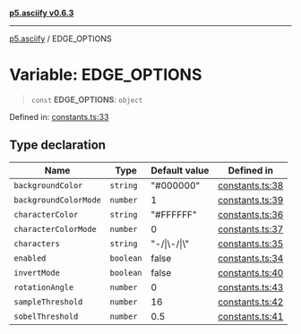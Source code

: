 [**p5.asciify v0.6.3**](../README.md)

***

[p5.asciify](../globals.md) / EDGE\_OPTIONS

# Variable: EDGE\_OPTIONS

> `const` **EDGE\_OPTIONS**: `object`

Defined in: [constants.ts:33](https://github.com/humanbydefinition/p5-asciify/blob/bcd07949fa384e1b98f5f7468c32a61b5e1abf5a/src/lib/constants.ts#L33)

## Type declaration

| Name | Type | Default value | Defined in |
| ------ | ------ | ------ | ------ |
| <a id="backgroundcolor"></a> `backgroundColor` | `string` | "#000000" | [constants.ts:38](https://github.com/humanbydefinition/p5-asciify/blob/bcd07949fa384e1b98f5f7468c32a61b5e1abf5a/src/lib/constants.ts#L38) |
| <a id="backgroundcolormode"></a> `backgroundColorMode` | `number` | 1 | [constants.ts:39](https://github.com/humanbydefinition/p5-asciify/blob/bcd07949fa384e1b98f5f7468c32a61b5e1abf5a/src/lib/constants.ts#L39) |
| <a id="charactercolor"></a> `characterColor` | `string` | "#FFFFFF" | [constants.ts:36](https://github.com/humanbydefinition/p5-asciify/blob/bcd07949fa384e1b98f5f7468c32a61b5e1abf5a/src/lib/constants.ts#L36) |
| <a id="charactercolormode"></a> `characterColorMode` | `number` | 0 | [constants.ts:37](https://github.com/humanbydefinition/p5-asciify/blob/bcd07949fa384e1b98f5f7468c32a61b5e1abf5a/src/lib/constants.ts#L37) |
| <a id="characters"></a> `characters` | `string` | "-/\|\\-/\|\\" | [constants.ts:35](https://github.com/humanbydefinition/p5-asciify/blob/bcd07949fa384e1b98f5f7468c32a61b5e1abf5a/src/lib/constants.ts#L35) |
| <a id="enabled"></a> `enabled` | `boolean` | false | [constants.ts:34](https://github.com/humanbydefinition/p5-asciify/blob/bcd07949fa384e1b98f5f7468c32a61b5e1abf5a/src/lib/constants.ts#L34) |
| <a id="invertmode"></a> `invertMode` | `boolean` | false | [constants.ts:40](https://github.com/humanbydefinition/p5-asciify/blob/bcd07949fa384e1b98f5f7468c32a61b5e1abf5a/src/lib/constants.ts#L40) |
| <a id="rotationangle"></a> `rotationAngle` | `number` | 0 | [constants.ts:43](https://github.com/humanbydefinition/p5-asciify/blob/bcd07949fa384e1b98f5f7468c32a61b5e1abf5a/src/lib/constants.ts#L43) |
| <a id="samplethreshold"></a> `sampleThreshold` | `number` | 16 | [constants.ts:42](https://github.com/humanbydefinition/p5-asciify/blob/bcd07949fa384e1b98f5f7468c32a61b5e1abf5a/src/lib/constants.ts#L42) |
| <a id="sobelthreshold"></a> `sobelThreshold` | `number` | 0.5 | [constants.ts:41](https://github.com/humanbydefinition/p5-asciify/blob/bcd07949fa384e1b98f5f7468c32a61b5e1abf5a/src/lib/constants.ts#L41) |
